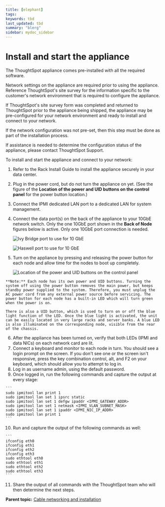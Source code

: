```yaml
---
title: [elephant]
tags: 
keywords: tbd
last_updated: tbd
summary: "blerg"
sidebar: mydoc_sidebar
---
```

#  Install and start the appliance

The ThoughtSpot appliance comes pre-installed with all the required software.

Network settings on the appliance are required prior to using the appliance. Reference ThoughtSpot's site survey for the information specific to the customer's network environment that is required to configure the appliance.

If ThoughtSpot's site survey form was completed and returned to ThoughtSpot prior to the appliance being shipped, the appliance may be pre-configured for your network environment and ready to install and connect to your network.

If the network configuration was not pre-set, then this step must be done as part of the installation process.

If assistance is needed to determine the configuration status of the appliance, please contact ThoughtSpot Support.

To install and start the appliance and connect to your network:

1.   Refer to the Rack Install Guide to install the appliance securely in your data center. 
2.   Plug in the power cord, but do not turn the appliance on yet. \(See the figure of the **Location of the power and UID buttons on the control panel** for the power button location.\) 
3.   Connect the IPMI dedicated LAN port to a dedicated LAN for system management. 
4.   Connect the data port\(s\) on the back of the appliance to your 10GbE network switch. Only the one 10GbE port shown in the **Back of Node** figures below is active. Only one 10GbE port connection is needed. 

     ![](../images/node_diagram_ivy_bridge.png "Ivy Bridge port to use for 10 GbE") 

     ![](../images/node_diagram_internal.png "Haswell port to use for 10 GbE") 

5.   Turn on the appliance by pressing and releasing the power button for each node and allow time for the nodes to boot up completely. 

     ![](../images/rack_diagram4.png "Location of the power and UID buttons on the control panel") 

    **Note:** Each node has its own power and UID buttons. Turning the system off using the power button removes the main power, but keeps standby power supplied to the system. Therefore, you must unplug the AC power cord from any external power source before servicing. The power button for each node has a built-in LED which will turn green when the power is on.

    There is also a UID button, which is used to turn on or off the blue light function of the LED. Once the blue light is activated, the unit can be easily located in very large racks and server banks. A blue LED is also illuminated on the corresponding node, visible from the rear of the chassis.

6.   After the appliance has been turned on, verify that both LEDs \(IPMI and data NICs\) on each network card are lit. 
7.   Connect a keyboard and monitor to each node in turn. You should see a login prompt on the screen. If you don't see one or the screen isn't responsive, press the key combination control, alt, and F2 on your keyboard, which should allow you to attempt to log in. 
8.   Log in as username admin, using the default password. 
9.   Once logged in, run the following commands and capture the output at every stage: 

    ```
    sudo ipmitool lan print 1
    sudo ipmitool lan set 1 ipsrc static
    sudo ipmitool lan set 1 defgw ipaddr <IPMI_GATEWAY_ADDR>
    sudo ipmitool lan set 1 netmask <IPMI_VLAN_SUBNET_MASK>
    sudo ipmitool lan set 1 ipaddr <IPMI_NIC_IP_ADDR>
    sudo ipmitool lan print 1
    ```

10.  Run and capture the output of the following commands as well: 

    ```
    ifconfig eth0
    ifconfig eth1
    ifconfig eth2
    ifconfig eth3
    sudo ethtool eth0
    sudo ethtool eth1
    sudo ethtool eth2
    sudo ethtool eth3
    ```

11.  Share the output of all commands with the ThoughtSpot team who will then determine the next steps. 

**Parent topic:** [Cable networking and installation](../../appliance/setup/overview.html)

